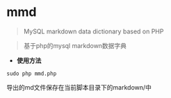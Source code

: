 # mmd

> MySQL markdown data dictionary based on PHP

> 基于php的mysql markdown数据字典

- **使用方法**

`sudo php mmd.php`

导出的md文件保存在当前脚本目录下的markdown/中
